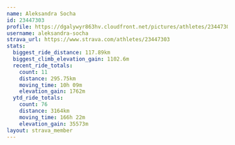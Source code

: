 ```yaml
---
name: Aleksandra Socha
id: 23447303
profile: https://dgalywyr863hv.cloudfront.net/pictures/athletes/23447303/14745546/4/large.jpg
username: aleksandra-socha
strava_url: https://www.strava.com/athletes/23447303
stats:
  biggest_ride_distance: 117.89km
  biggest_climb_elevation_gain: 1102.6m
  recent_ride_totals:
    count: 11
    distance: 295.75km
    moving_time: 10h 09m
    elevation_gain: 1762m
  ytd_ride_totals:
    count: 76
    distance: 3164km
    moving_time: 166h 22m
    elevation_gain: 35573m
layout: strava_member
--- 
```

